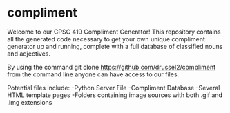 compliment
==========
Welcome to our CPSC 419 Compliment Generator!
This repository contains all the generated code necessary to get your own unique compliment
generator up and running, complete with a full database of classified nouns and adjectives. 

By using the command git clone https://github.com/drussel2/compliment from the command line
anyone can have access to our files. 

Potential files include:
-Python Server File
-Compliment Database
-Several HTML template pages 
-Folders containing image sources with both .gif and .img extensions
